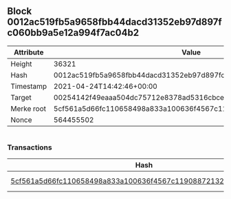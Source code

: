 ## Block 0012ac519fb5a9658fbb44dacd31352eb97d897fc060bb9a5e12a994f7ac04b2

Attribute | Value
--- | ---
Height | 36321
Hash | 0012ac519fb5a9658fbb44dacd31352eb97d897fc060bb9a5e12a994f7ac04b2
Timestamp | 2021-04-24T14:42:46+00:00
Target | 00254142f49eaaa504dc75712e8378ad5316cbcead634704b3734b6271167cc4
Merke root | 5cf561a5d66fc110658498a833a100636f4567c11908872132f19f4f0c0fe5b4
Nonce | 564455502

```

```

### Transactions

Hash | Amount
--- | ---
[5cf561a5d66fc110658498a833a100636f4567c11908872132f19f4f0c0fe5b4](5cf561a5d66fc110658498a833a100636f4567c11908872132f19f4f0c0fe5b4.md) | 10.00000000 SKEPTI 
